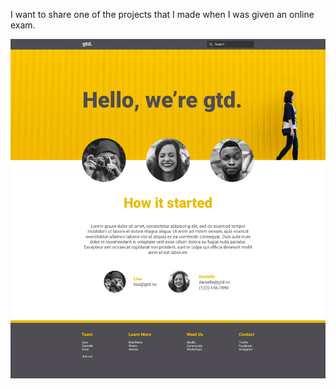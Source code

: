 I want to share one of the projects that I made when I was given an online exam.

<img src="./design.png">
